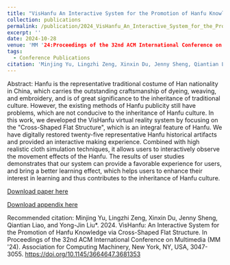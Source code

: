 ```yaml
---
title: "VisHanfu An Interactive System for the Promotion of Hanfu Knowledge via Cross-Shaped Flat Structure"
collection: publications
permalink: /publication/2024_VisHanfu_An_Interactive_System_for_the_Promotion_of_Hanfu_Knowledge_via_Cross-Shaped_Flat_Structure
excerpt: ''
date: 2024-10-28
venue: 'MM '24:Proceedings of the 32nd ACM International Conference on Multimedia'
tags:
  - Conference Publications
citation: 'Minjing Yu, Lingzhi Zeng, Xinxin Du, Jenny Sheng, Qiantian Liao, and Yong-Jin Liu*. 2024. VisHanfu: An Interactive System for the Promotion of Hanfu Knowledge via Cross-Shaped Flat Structure. In Proceedings of the 32nd ACM International Conference on Multimedia (MM '24). Association for Computing Machinery, New York, NY, USA, 3047-3055. https://doi.org/10.1145/3664647.3681353'
---
```


Abstract: Hanfu is the representative traditional costume of Han nationality in China, which carries the outstanding craftsmanship of dyeing, weaving, and embroidery, and is of great significance to the inheritance of traditional culture. However, the existing methods of Hanfu publicity still have problems, which are not conducive to the inheritance of Hanfu culture. In this work, we developed the VisHanfu virtual reality system by focusing on the "Cross-Shaped Flat Structure", which is an integral feature of Hanfu. We have digitally restored twenty-five representative Hanfu historical artifacts and provided an interactive making experience. Combined with high realistic cloth simulation techniques, it allows users to interactively observe the movement effects of the Hanfu. The results of user studies demonstrates that our system can provide a favorable experience for users, and bring a better learning effect, which helps users to enhance their interest in learning and thus contributes to the inheritance of Hanfu culture.



[Download paper here](http://yongjinliu.github.io/files/2024_VisHanfu_An_Interactive_System_for_the_Promotion_of_Hanfu_Knowledge_via_Cross-Shaped_Flat_Structure.pdf)



[Download appendix here](http://yongjinliu.github.io/files/2024_VisHanfu_An_Interactive_System_for_the_Promotion_of_Hanfu_Knowledge_via_Cross-Shaped_Flat_Structure.pdf)

Recommended citation: Minjing Yu, Lingzhi Zeng, Xinxin Du, Jenny Sheng, Qiantian Liao, and Yong-Jin Liu*. 2024. VisHanfu: An Interactive System for the Promotion of Hanfu Knowledge via Cross-Shaped Flat Structure. In Proceedings of the 32nd ACM International Conference on Multimedia (MM '24). Association for Computing Machinery, New York, NY, USA, 3047-3055. https://doi.org/10.1145/3664647.3681353

